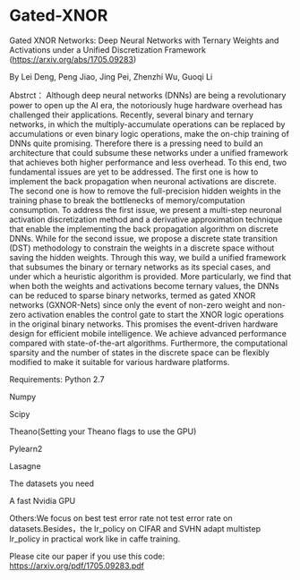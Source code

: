 # Gated-XNOR
Gated XNOR Networks: Deep Neural Networks with Ternary Weights and Activations under a Unified Discretization Framework
(https://arxiv.org/abs/1705.09283)

By Lei Deng, Peng Jiao, Jing Pei, Zhenzhi Wu, Guoqi Li

Abstrct： Although deep neural networks (DNNs) are being a revolutionary power to open up the AI era, the notoriously huge hardware overhead has challenged their applications. Recently, several binary and ternary networks, in which the multiply-accumulate operations can be replaced by accumulations or even binary logic operations, make the on-chip training of DNNs quite promising. Therefore there is a pressing need to build an architecture  that could subsume these networks under a unified framework that achieves both higher performance and less overhead. To this end, two fundamental issues are yet to be addressed. The first one is how to implement the back propagation when neuronal activations are discrete.  The second one is how to remove the full-precision hidden weights in the training phase to break the bottlenecks of memory/computation consumption. To address  the first issue, we present a multi-step neuronal activation discretization method and a derivative approximation technique that enable the implementing the back propagation algorithm on discrete DNNs. While for the second issue, we propose a discrete state transition (DST)  methodology to constrain the weights in a discrete space without saving the hidden weights. Through this way, we build a unified framework that subsumes the binary or ternary networks as its special cases, and under which a heuristic algorithm is provided. More particularly, we find that when both the weights and activations  become ternary values, the DNNs can be reduced to sparse binary networks, termed as gated XNOR networks  (GXNOR-Nets) since only the event of non-zero weight and non-zero activation enables the control gate to start the XNOR logic operations in the original binary networks. This promises the event-driven hardware design for efficient mobile intelligence. We achieve advanced performance compared with state-of-the-art algorithms. Furthermore, the computational sparsity and  the number of states in the discrete space can be flexibly modified to make it suitable for various hardware platforms.

Requirements:
Python 2.7

Numpy

Scipy

Theano(Setting your Theano flags to use the GPU)

Pylearn2

Lasagne

The datasets you need

A fast Nvidia GPU 

Others:We focus on best test error rate not test error rate on datasets.Besides，the lr_policy on CIFAR and SVHN adapt multistep lr_policy  in practical work like in caffe training.

Please cite our paper if you use this code: https://arxiv.org/pdf/1705.09283.pdf
